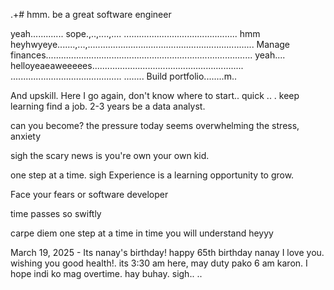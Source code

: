.+# hmm.
be a great software engineer

yeah.............
sope.,..,....,....
.............................................
hmm heyhwyeye.......,...,..................................................................
Manage finances..................................................................................
yeah.... helloyeaeaweeeees............................................................
............................................
........
Build portfolio........m..

And upskill.
Here I go again, don't know where to start..
quick ..
.
keep learning
find a job. 2-3 years be a data analyst.

can you become? the pressure today seems overwhelming the stress, anxiety 

 sigh
the scary news is you're own your own kid.

one step at a time.
sigh 
Experience is a learning opportunity to grow.

Face your fears
or software developer 

time passes so swiftly 

carpe diem one step at a time
 in time you will understand heyyy

 March 19, 2025 - Its nanay's birthday! happy 65th birthday nanay I love you. wishing you good health!. its 3:30 am here, may duty pako 6 am karon. I hope indi ko mag overtime. hay buhay.
 sigh..
..
